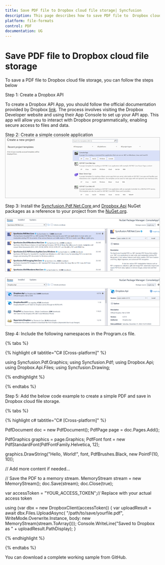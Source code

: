 ```yaml
---
title: Save PDF file to Dropbox cloud file storage| Syncfusion
description: This page describes how to save PDF file to  Dropbox cloud file storage in C#  using Syncfusion .NET PDF library.
platform: file-formats
control: PDF
documentation: UG
---
```

# Save PDF file to Dropbox cloud file storage

To save a PDF file to Dropbox cloud file storage, you can follow the steps below

Step 1: Create a Dropbox API


To create a Dropbox API App, you should follow the official documentation provided by Dropbox [link](https://www.dropbox.com/developers/documentation/dotnet#tutorial). The process involves visiting the Dropbox Developer website and using their App Console to set up your API app. This app will allow you to interact with Dropbox programmatically, enabling secure access to files and data.



Step 2: Create a simple console application
![Project configuration window](Save-PDF-Images/Console-Application.png)

Step 3: Install the [Syncfusion.Pdf.Net.Core ](https://www.nuget.org/packages/Syncfusion.Pdf.Net.Core) and [Dropbox.Api](https://www.nuget.org/packages/Dropbox.Api) NuGet packages as a reference to your project from the [NuGet.org](https://www.nuget.org/).

![NuGet package installation](Save-PDF-Images/Syncfusion.Pdf.Net.Core-nuget.png)<br><br>
![NuGet package installation](Save-PDF-Images/Dropbox.Api-nuget.png)

Step 4: Include the following namespaces in the Program.cs file.

{% tabs %}

{% highlight c# tabtitle="C# [Cross-platform]" %}

using Syncfusion.Pdf.Graphics;
using Syncfusion.Pdf;
using Dropbox.Api;
using Dropbox.Api.Files;
using Syncfusion.Drawing;

{% endhighlight %}

{% endtabs %}


Step 5: Add the below code example to create a simple PDF and save in Dropbox cloud file storage.

{% tabs %}

{% highlight c# tabtitle="C# [Cross-platform]" %}

PdfDocument doc = new PdfDocument();
PdfPage page = doc.Pages.Add();

PdfGraphics graphics = page.Graphics;
PdfFont font = new PdfStandardFont(PdfFontFamily.Helvetica, 12);

graphics.DrawString("Hello, World!", font, PdfBrushes.Black, new PointF(10, 10));

// Add more content if needed...

// Save the PDF to a memory stream.
MemoryStream stream = new MemoryStream();
doc.Save(stream);
doc.Close(true);

var accessToken = "YOUR_ACCESS_TOKEN";// Replace with your actual access token

using (var dbx = new DropboxClient(accessToken))
{
    var uploadResult = await dbx.Files.UploadAsync(
        "/path/to/save/yourfile.pdf",
        WriteMode.Overwrite.Instance,
        body: new MemoryStream(stream.ToArray()));
    Console.WriteLine("Saved to Dropbox as " + uploadResult.PathDisplay);
}

{% endhighlight %}

{% endtabs %}

You can download a complete working sample from GitHub.
